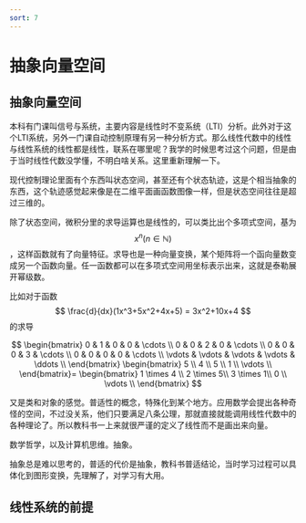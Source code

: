 ```yaml
---
sort: 7
---
```

# 抽象向量空间
<!--抽象空间向量-->


## 抽象向量空间

本科有门课叫信号与系统，主要内容是线性时不变系统（LTI）分析。此外对于这个LTI系统，另外一门课自动控制原理有另一种分析方式。那么线性代数中的线性与线性系统的线性都是线性，联系在哪里呢？我学的时候思考过这个问题，但是由于当时线性代数没学懂，不明白啥关系。这里重新理解一下。

现代控制理论里面有个东西叫状态空间，甚至还有个状态轨迹，这是个相当抽象的东西，这个轨迹感觉起来像是在二维平面画函数图像一样，但是状态空间往往是超过三维的。

除了状态空间，微积分里的求导运算也是线性的，可以类比出个多项式空间，基为$${x^n} (n\in\mathbb{N})$$，这样函数就有了向量特征。求导也是一种向量变换，某个矩阵将一个函向量数变成另一个函数向量。任一函数都可以在多项式空间用坐标表示出来，这就是泰勒展开幂级数。

比如对于函数$$ \frac{d}{dx}(1x^3+5x^2+4x+5) = 3x^2+10x+4 $$的求导

$$ 
\begin{bmatrix}
0 & 1 & 0 & 0 & \cdots \\
0 & 0 & 2 & 0 & \cdots \\
0 & 0 & 0 & 3 & \cdots \\
0 & 0 & 0 & 0 & \cdots \\
\vdots & \vdots & \vdots & \vdots & \ddots \\
\end{bmatrix}
\begin{bmatrix}
5 \\
4 \\
5 \\
1 \\
\vdots \\
\end{bmatrix}=
\begin{bmatrix}
1 \times 4 \\
2 \times 5\\
3 \times 1\\
0 \\
\vdots \\
\end{bmatrix}
$$


又是类和对象的感觉。普适性的概念，特殊化到某个地方。应用数学会提出各种奇怪的空间，不过没关系，他们只要满足八条公理，那就直接就能调用线性代数中的各种理论了。所以教科书一上来就很严谨的定义了线性而不是画出来向量。

数学哲学，以及计算机思维。抽象。

抽象总是难以思考的，普适的代价是抽象，教科书普适结论，当时学习过程可以具体化到图形变换，先理解了，对学习有大用。


## 线性系统的前提





